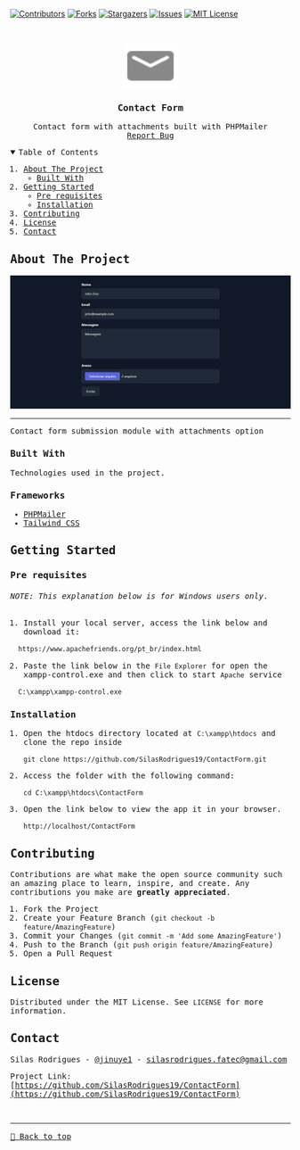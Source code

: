 [![Contributors][contributors-shield]][contributors-url]
[![Forks][forks-shield]][forks-url]
[![Stargazers][stars-shield]][stars-url]
[![Issues][issues-shield]][issues-url]
[![MIT License][license-shield]][license-url]

<!-- PROJECT LOGO -->
<br />
<samp>
<p align="center">
  <a href="https://github.com/SilasRodrigues19/ContactForm">
    <img src="./public/logo.svg" alt="Logo" width="100" height="80">
  </a>

  <h3 align="center">Contact Form</h3>

  <p align="center">
    Contact form with attachments built with PHPMailer
    <br />
    <a href="https://github.com/SilasRodrigues19/ContactForm/issues">Report Bug</a>
  </p>
</p>

<!-- TABLE OF CONTENTS -->
<details open="open">
  <summary>Table of Contents</summary>
  <ol>
    <li>
      <a href="#about-the-project">About The Project</a>
      <ul>
        <li><a href="#built-with">Built With</a></li>
      </ul>
    </li>
    <li>
      <a href="#getting-started">Getting Started</a>
      <ul>
        <li><a href="#pre-requisites">Pre requisites</a></li>
        <li><a href="#installation">Installation</a></li>
      </ul>
    </li>
    <li><a href="#contributing">Contributing</a></li>
    <li><a href="#license">License</a></li>
    <li><a href="#contact">Contact</a></li>
  </ol>
</details>

<!-- ABOUT THE PROJECT -->

## About The Project

[![Preview][product-screenshot]](#)<hr>

Contact form submission module with attachments option

### Built With

Technologies used in the project.

### Frameworks

- [PHPMailer](https://github.com/PHPMailer/PHPMailer)
- [Tailwind CSS](https://tailwindcss.com)

<!-- GETTING STARTED -->

## Getting Started

### Pre requisites

###### NOTE: This explanation below is for Windows users only.

1. Install your local server, access the link below and download it:

```sh
  https://www.apachefriends.org/pt_br/index.html
```

2. Paste the link below in the `File Explorer` for open the xampp-control.exe and then click to start `Apache` service

```sh
  C:\xampp\xampp-control.exe
```

### Installation

1. Open the htdocs directory located at `C:\xampp\htdocs` and clone the repo inside
   ```git
   git clone https://github.com/SilasRodrigues19/ContactForm.git
   ```
2. Access the folder with the following command:
   ```git
   cd C:\xampp\htdocs\ContactForm
   ```
3. Open the link below to view the app it in your browser.
   ```git
   http://localhost/ContactForm
   ```

<!-- CONTRIBUTING -->

## Contributing

Contributions are what make the open source community such an amazing place to learn, inspire, and create. Any contributions you make are **greatly appreciated**.

1. Fork the Project
2. Create your Feature Branch (`git checkout -b feature/AmazingFeature`)
3. Commit your Changes (`git commit -m 'Add some AmazingFeature'`)
4. Push to the Branch (`git push origin feature/AmazingFeature`)
5. Open a Pull Request

<!-- LICENSE -->

## License

Distributed under the MIT License. See `LICENSE` for more information.

<!-- CONTACT -->

## Contact

Silas Rodrigues - [@jinuye1](https://twitter.com/jinuye1) - silasrodrigues.fatec@gmail.com

Project Link: [https://github.com/SilasRodrigues19/ContactForm](https://github.com/SilasRodrigues19/ContactForm) <br>

<!-- MARKDOWN LINKS & IMAGES -->
<!-- https://www.markdownguide.org/basic-syntax/#reference-style-links -->

[contributors-shield]: https://img.shields.io/github/contributors/SilasRodrigues19/ContactForm.svg?style=for-the-badge
[contributors-url]: https://github.com/SilasRodrigues19/ContactForm/graphs/contributors
[forks-shield]: https://img.shields.io/github/forks/SilasRodrigues19/ContactForm.svg?style=for-the-badge
[forks-url]: https://github.com/SilasRodrigues19/ContactForm/network/members
[stars-shield]: https://img.shields.io/github/stars/SilasRodrigues19/ContactForm.svg?style=for-the-badge
[stars-url]: https://github.com/SilasRodrigues19/ContactForm/stargazers
[issues-shield]: https://img.shields.io/github/issues/SilasRodrigues19/ContactForm.svg?style=for-the-badge
[issues-url]: https://github.com/SilasRodrigues19/ContactForm/issues
[license-shield]: https://img.shields.io/github/license/SilasRodrigues19/ContactForm.svg?style=for-the-badge
[license-url]: https://github.com/SilasRodrigues19/ContactForm/blob/master/LICENSE
[license-url]: https://github.com/SilasRodrigues19/ContactForm/blob/master/LICENSE.txt
[product-screenshot]: ./public/screenshots/preview.png

<br><hr>
[🔼 Back to top](#Contact-Form)
